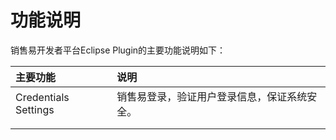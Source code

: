 # 功能说明

销售易开发者平台Eclipse Plugin的主要功能说明如下：

| **主要功能** | **说明** |
| :--- | :--- |
| Credentials Settings | 销售易登录，验证用户登录信息，保证系统安全。 |
|  |  |
|  |  |



